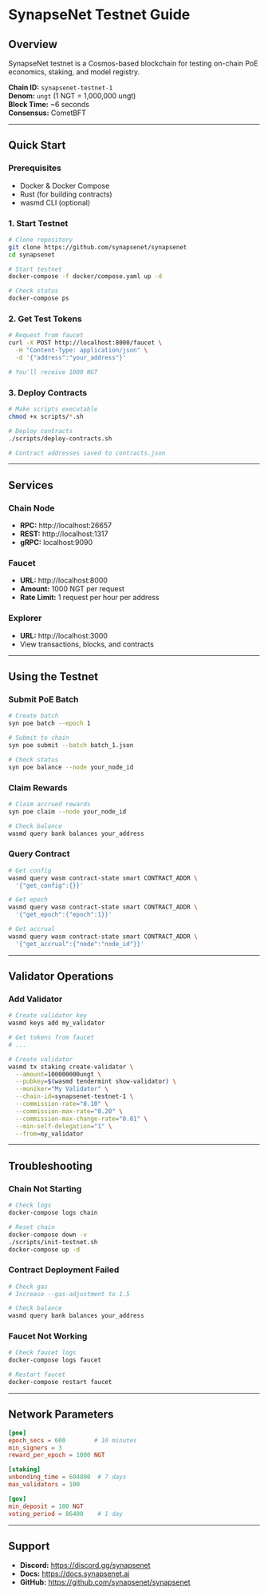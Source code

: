 # SynapseNet Testnet Guide

## Overview

SynapseNet testnet is a Cosmos-based blockchain for testing on-chain PoE economics, staking, and model registry.

**Chain ID:** `synapsenet-testnet-1`  
**Denom:** `ungt` (1 NGT = 1,000,000 ungt)  
**Block Time:** ~6 seconds  
**Consensus:** CometBFT

---

## Quick Start

### Prerequisites

- Docker & Docker Compose
- Rust (for building contracts)
- wasmd CLI (optional)

### 1. Start Testnet

```bash
# Clone repository
git clone https://github.com/synapsenet/synapsenet
cd synapsenet

# Start testnet
docker-compose -f docker/compose.yaml up -d

# Check status
docker-compose ps
```

### 2. Get Test Tokens

```bash
# Request from faucet
curl -X POST http://localhost:8000/faucet \
  -H "Content-Type: application/json" \
  -d '{"address":"your_address"}'

# You'll receive 1000 NGT
```

### 3. Deploy Contracts

```bash
# Make scripts executable
chmod +x scripts/*.sh

# Deploy contracts
./scripts/deploy-contracts.sh

# Contract addresses saved to contracts.json
```

---

## Services

### Chain Node
- **RPC:** http://localhost:26657
- **REST:** http://localhost:1317
- **gRPC:** localhost:9090

### Faucet
- **URL:** http://localhost:8000
- **Amount:** 1000 NGT per request
- **Rate Limit:** 1 request per hour per address

### Explorer
- **URL:** http://localhost:3000
- View transactions, blocks, and contracts

---

## Using the Testnet

### Submit PoE Batch

```bash
# Create batch
syn poe batch --epoch 1

# Submit to chain
syn poe submit --batch batch_1.json

# Check status
syn poe balance --node your_node_id
```

### Claim Rewards

```bash
# Claim accrued rewards
syn poe claim --node your_node_id

# Check balance
wasmd query bank balances your_address
```

### Query Contract

```bash
# Get config
wasmd query wasm contract-state smart CONTRACT_ADDR \
  '{"get_config":{}}'

# Get epoch
wasmd query wasm contract-state smart CONTRACT_ADDR \
  '{"get_epoch":{"epoch":1}}'

# Get accrual
wasmd query wasm contract-state smart CONTRACT_ADDR \
  '{"get_accrual":{"node":"node_id"}}'
```

---

## Validator Operations

### Add Validator

```bash
# Create validator key
wasmd keys add my_validator

# Get tokens from faucet
# ...

# Create validator
wasmd tx staking create-validator \
  --amount=100000000ungt \
  --pubkey=$(wasmd tendermint show-validator) \
  --moniker="My Validator" \
  --chain-id=synapsenet-testnet-1 \
  --commission-rate="0.10" \
  --commission-max-rate="0.20" \
  --commission-max-change-rate="0.01" \
  --min-self-delegation="1" \
  --from=my_validator
```

---

## Troubleshooting

### Chain Not Starting

```bash
# Check logs
docker-compose logs chain

# Reset chain
docker-compose down -v
./scripts/init-testnet.sh
docker-compose up -d
```

### Contract Deployment Failed

```bash
# Check gas
# Increase --gas-adjustment to 1.5

# Check balance
wasmd query bank balances your_address
```

### Faucet Not Working

```bash
# Check faucet logs
docker-compose logs faucet

# Restart faucet
docker-compose restart faucet
```

---

## Network Parameters

```toml
[poe]
epoch_secs = 600        # 10 minutes
min_signers = 3
reward_per_epoch = 1000 NGT

[staking]
unbonding_time = 604800  # 7 days
max_validators = 100

[gov]
min_deposit = 100 NGT
voting_period = 86400    # 1 day
```

---

## Support

- **Discord:** https://discord.gg/synapsenet
- **Docs:** https://docs.synapsenet.ai
- **GitHub:** https://github.com/synapsenet/synapsenet
